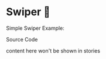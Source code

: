 
# Swiper 🚀

Simple Swiper Example:

<!-- STORY -->

Source Code
<!-- SOURCE -->

<!-- PROPS -->

<!-- STORY HIDE START -->

content here won't be shown in stories

<!-- STORY HIDE END -->

